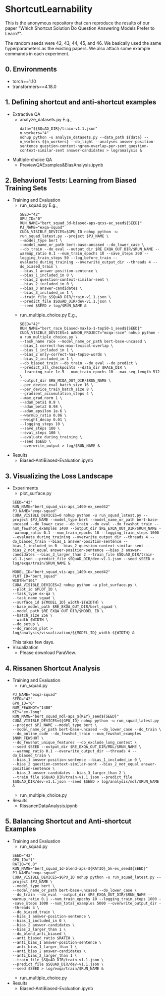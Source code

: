 # ShortcutLearnability
This is the anonymous repository that can reproduce the results of our paper "Which Shortcut Solution Do Question Answering Models Prefer to Learn?".

The random seeds were 42, 43, 44, 45, and 46.
We basically used the same hyperparameters as the existing papers.
We also attach some example commands in each experiment.

## 0. Environments
- torch==1.10
- transformers==4.18.0

## 1. Defining shortcut and anti-shortcut examples
- Extractive QA
  - analyze_datasets.py
      E.g.,
      ```
      data="${SQuAD_DIR}/train-v1.1.json"
      n_workers="4"
      nohup python -u analyze_datasets.py --data_path ${data} --n_workers ${n_workers} --do_light --analyses answer-position-sentence question-context-ngram-overlap-per-sent question-context-similar-sent answer-candidates > log/analysis &
      ```
- Multiple-choice QA
  - PreviewQAExamples&BiasAnalysis.ipynb

## 2. Behavioral Tests: Learning from Biased Training Sets
- Training and Evaluation
  - run_squad.py
    E.g.,
      ```
      SEED="42"
      GPU_ID="0"
      RUN_NAME="bert_squad_3d-biased-aps-qcss-ac_seed${SEED}"
      PJ_NAME="exqa-squad"
      CUDA_VISIBLE_DEVICES=$GPU_ID nohup python -u run_squad_latest.py --project $PJ_NAME \
      --model_type bert \
      --model_name_or_path bert-base-uncased --do_lower_case \
      --do_train --do_eval --output_dir $RE_EXQA_OUT_DIR/$RUN_NAME --warmup_ratio 0.1 --num_train_epochs 10 --save_steps 200 --logging_train_steps 50 --log_before_train --evaluate_during_training --overwrite_output_dir --threads 4 --do_biased_train \
      --bias_1 answer-position-sentence \
      --bias_1_included_in 0 \
      --bias_2 question-context-similar-sent \
      --bias_2_included_in 0 \
      --bias_3 answer-candidates \
      --bias_3_included_in 1 \
      --train_file $SQuAD_DIR/train-v1.1.json \
      --predict_file $SQuAD_DIR/dev-v1.1.json \
      --seed $SEED > log/$RUN_NAME &
      ```
  - run_multiple_choice.py
    E.g.,
      ```
      SEED="42"
      RUN_NAME="bert_race_biased-maxlo-1-top50-1_seed${SEED}"
      CUDA_VISIBLE_DEVICES=1 WANDB_PROJECT="mcqa-race" nohup python -u run_multiple_choice.py \
      --task_name race --model_name_or_path bert-base-uncased \
      --bias_1 correct-has-max-lexical-overlap \
      --bias_1_included_in 1 \
      --bias_2 only-correct-has-top50-words \
      --bias_2_included_in 1 \
      --do_biased_train --do_train --do_eval --do_predict \
      --predict_all_checkpoints --data_dir $RACE_DIR \
      --learning_rate 1e-5 --num_train_epochs 10 --max_seq_length 512 \
      --output_dir $RE_MCQA_OUT_DIR/$RUN_NAME \
      --per_device_eval_batch_size 16 \
      --per_device_train_batch_size 8 \
      --gradient_accumulation_steps 4 \
      --max_grad_norm 1 \
      --adam_beta1 0.9 \
      --adam_beta2 0.98 \
      --adam_epsilon 1e-6 \
      --warmup_ratio 0.06 \
      --weight_decay 0.01 \
      --logging_steps 10 \
      --save_steps 100 \
      --eval_steps 100 \
      --evaluate_during_training \
      --seed $SEED \
      --overwrite_output > log/$RUN_NAME &
      ```
- Results
  - Biased-AntiBiased-Evaluation.ipynb
## 3. Visualizing the Loss Landscape
- Experiments
  - plot_surface.py
  ```
  SEED="42"
  RUN_NAME="bert_squad_vis-aps_1400-ex_seed42"
  PJ_NAME="exqa-squad"
  CUDA_VISIBLE_DEVICES=0 nohup python -u run_squad_latest.py --project $PJ_NAME --model_type bert --model_name_or_path bert-base-uncased --do_lower_case --do_train --do_eval --do_fewshot_train --num_fewshot_examples 1400 --output_dir $RE_EXQA_OUT_DIR/$RUN_NAME --warmup_ratio 0.1 --num_train_epochs 10 --logging_train_steps 1000 --evaluate_during_training --overwrite_output_dir --threads 4 --do_biased_train --bias_1 answer-position-sentence --bias_1_included_in 0 --bias_2 question-context-similar-sent --bias_2_not_equal answer-position-sentence --bias_3 answer-candidates --bias_3_larger_than 2 --train_file $SQuAD_DIR/train-v1.1.json --predict_file $SQuAD_DIR/dev-v1.1.json --seed $SEED > log/exqa/train/$RUN_NAME &
  ```
  ```
  MODEL_ID="bert_squad_vis-aps_1400-ex_seed42"
  PLOT_ID="bert_squad"
  WIDTH="101"
  CUDA_VISIBLE_DEVICES=2 nohup python -u plot_surface.py \
  --plot_id $PLOT_ID \
  --task_type ex-qa \
  --task_name squad \
  --surface_id ${MODEL_ID}_width-${WIDTH} \
  --base_model_path $RE_EXQA_OUT_DIR/bert_squad \
  --model_path $RE_EXQA_OUT_DIR/$MODEL_ID \
  --batch_size 256 \
  --width $WIDTH \
  --do_setup \
  --do_random_plot > log/analysis/visualization/${MODEL_ID}_width-${WIDTH} &
  ```
  This takes few days.
- Visualization
  - Please download ParaView.
## 4. Rissanen Shortcut Analysis
- Training and Evaluation
  - run_squad.py
  ```
  PJ_NAME="exqa-squad"
  SEED="42"
  GPU_ID="0"
  NUM_FEWSHOT="1400"
  KEY="ex-long"
  RUN_NAME="bert_squad_mdl-aps_${KEY}_seed${SEED}"
  CUDA_VISIBLE_DEVICES=${GPU_ID} nohup python -u run_squad_latest.py --project $PJ_NAME --model_type bert \
  --model_name_or_path bert-base-uncased --do_lower_case --do_train \
  --do_online_code --do_fewshot_train --num_fewshot_examples $NUM_FEWSHOT \
  --do_fewshot_unique_features --do_exclude_long_context \
  --seed $SEED --output_dir $RE_EXQA_OUT_DIR/MDL/$RUN_NAME \
  --warmup_ratio 0.1 --overwrite_output_dir --threads 4 --do_biased_train \
  --bias_1 answer-position-sentence --bias_1_included_in 0 \
  --bias_2 question-context-similar-sent --bias_2_not_equal answer-position-sentence \
  --bias_3 answer-candidates --bias_3_larger_than 2 \
  --train_file $SQuAD_DIR/train-v1.1.json --predict_file $SQuAD_DIR/dev-v1.1.json --seed $SEED > log/analysis/mdl/$RUN_NAME &
  ```
  - run_multiple_choice.py
- Results
  - RissanenDataAnalysis.ipynb
## 5. Balancing Shortcut and Anti-shortcut Examples
- Training and Evaluation
  - run_squad.py
  ```
  SEED="42"
  GPU_ID="1"
  RATIO="0.8"
  RUN_NAME="bert_squad_1d-blend-aps-${RATIO}_5k-ex_seed${SEED}"
  PJ_NAME="exqa-squad"
  CUDA_VISIBLE_DEVICES=$GPU_ID nohup python -u run_squad_latest.py --project $PJ_NAME \
  --model_type bert \
  --model_name_or_path bert-base-uncased --do_lower_case \
  --do_train --do_eval --output_dir $RE_EXQA_OUT_DIR/$RUN_NAME --warmup_ratio 0.1 --num_train_epochs 10 --logging_train_steps 1000 --save_steps 1000 --num_total_examples 5000 --overwrite_output_dir --threads 4 \
  --do_biased_train \
  --bias_1 answer-position-sentence \
  --bias_1_included_in 0 \
  --bias_2 answer-candidates \
  --bias_2_larger_than 1 \
  --do_blend_anti_biased \
  --anti_biased_ratio $RATIO \
  --anti_bias_1 answer-position-sentence \
  --anti_bias_1_larger_than 1 \
  --anti_bias_2 answer-candidates \
  --anti_bias_2_larger_than 1 \
  --train_file $SQuAD_DIR/train-v1.1.json \
  --predict_file $SQuAD_DIR/dev-v1.1.json \
  --seed $SEED > log/exqa/train/$RUN_NAME &
  ```
  - run_multiple_choice.py
- Results
  - Biased-AntiBiased-Evaluation.ipynb
